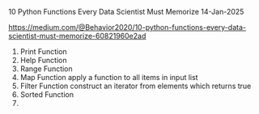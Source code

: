 10 Python Functions Every Data Scientist Must Memorize
14-Jan-2025

https://medium.com/@Behavior2020/10-python-functions-every-data-scientist-must-memorize-60821960e2ad

1. Print Function
2. Help Function
3. Range Function
4. Map Function      apply a function to all items in input list
5. Filter Function   construct an iterator from elements which returns true
6. Sorted Function
7. 